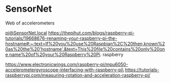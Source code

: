 # SensorNet
Web of accelerometers

pi@SensorNet.local
https://thepihut.com/blogs/raspberry-pi-tutorials/19668676-renaming-your-raspberry-pi-the-hostname#:~:text=If%20you%20use%20Raspbian%2C%20then,known%20as%20the%20'hostname'.&text=This%20file%20contains%20only%20one,name%20of%20your%20Raspberry%20Pi.
raspberry

https://www.electronicwings.com/raspberry-pi/mpu6050-accelerometergyroscope-interfacing-with-raspberry-pi\
https://tutorials-raspberrypi.com/measuring-rotation-and-acceleration-raspberry-pi/